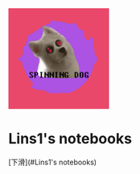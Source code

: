 <div>
<img src="https://github.com/linkins1/MyNoteBooks/blob/master/SPINNING%20DOG.jpg" width="200" height="200"/>
</div>
<h1>Lins1's notebooks</h1>

[下滑](#Lins1's notebooks)
